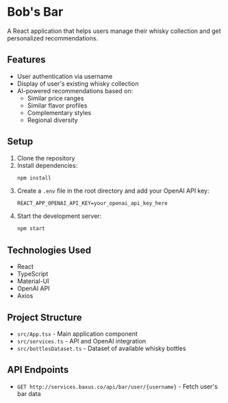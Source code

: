 # Bob's Bar

A React application that helps users manage their whisky collection and get personalized recommendations.

## Features

- User authentication via username
- Display of user's existing whisky collection
- AI-powered recommendations based on:
  - Similar price ranges
  - Similar flavor profiles
  - Complementary styles
  - Regional diversity

## Setup

1. Clone the repository
2. Install dependencies:
   ```bash
   npm install
   ```
3. Create a `.env` file in the root directory and add your OpenAI API key:
   ```
   REACT_APP_OPENAI_API_KEY=your_openai_api_key_here
   ```
4. Start the development server:
   ```bash
   npm start
   ```

## Technologies Used

- React
- TypeScript
- Material-UI
- OpenAI API
- Axios

## Project Structure

- `src/App.tsx` - Main application component
- `src/services.ts` - API and OpenAI integration
- `src/bottlesDataset.ts` - Dataset of available whisky bottles

## API Endpoints

- `GET http://services.baxus.co/api/bar/user/{username}` - Fetch user's bar data
